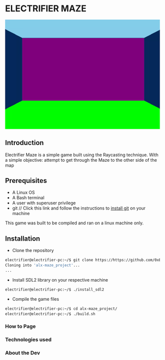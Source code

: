 # ELECTRIFIER MAZE
![gif cut from game](/pics/readme_gif.gif)
## Introduction
Electrifier Maze is a simple game built using the Raycasting technique. With a simple objective: attempt to get through the Maze to the other side of the map

## Prerequisites
- A Linux OS 
- A Bash terminal
- A user with superuser privilege
- git // Click this link and follow the instructions to [install git](https://github.com/git-guides/install-git#install-git-on-linux) on your machine

This game was built to be compiled and ran on a linux machine only.

## Installation
- Clone the repository

```bash
electrifier@electrifier-pc:~/$ git clone https://https://github.com/0xElectrifier/alx-maze_project
Cloning into 'alx-maze_project'...
...
```

- Install SDL2 library on your respective machine

```bash
electrifier@electrifier-pc:~/$ ./install_sdl2
```

- Compile the game files

```bash
electrifier@electrifier-pc:~/$ cd alx-maze_project/
electrifier@electrifier-pc:~/$ ./build.sh
```

### How to Page


### Technologies used


### About the Dev

